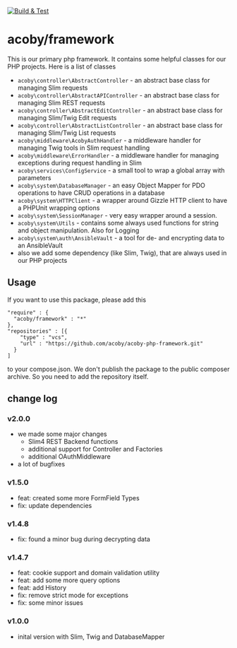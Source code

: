 [![Build & Test](https://github.com/acoby/acoby-php-framework/actions/workflows/php.yml/badge.svg)](https://github.com/acoby/acoby-php-framework/actions/workflows/php.yml)

# acoby/framework

This is our primary php framework. It contains some helpful classes for our PHP projects. Here is a list of classes

- `acoby\controller\AbstractController` - an abstract base class for managing Slim requests
- `acoby\controller\AbstractAPIController` - an abstract base class for managing Slim REST requests
- `acoby\controller\AbstractEditController` - an abstract base class for managing Slim/Twig Edit requests
- `acoby\controller\AbstractListController` - an abstract base class for managing Slim/Twig List requests
- `acoby\middleware\AcobyAuthHandler` - a middleware handler for managing Twig tools in Slim request handling
- `acoby\middleware\ErrorHandler` - a middleware handler for managing exceptions during request handling in Slim
- `acoby\services\ConfigService` - a small tool to wrap a global array with parameters
- `acoby\system\DatabaseManager` - an easy Object Mapper for PDO operations to have CRUD operations in a database
- `acoby\system\HTTPClient` - a wrapper around Gizzle HTTP client to have a PHPUnit wrapping options
- `acoby\system\SessionManager` - very easy wrapper around a session.
- `acoby\system\Utils` - contains some always used functions for string and object manipulation. Also for Logging
- `acoby\system\auth\AnsibleVault` - a tool for de- and encrypting data to an AnsibleVault
- also we add some dependency (like Slim, Twig), that are always used in our PHP projects

## Usage

If you want to use this package, please add this

    "require" : {
      "acoby/framework" : "*"
    },
    "repositories" : [{
        "type" : "vcs",
        "url" : "https://github.com/acoby/acoby-php-framework.git"
      }
    ]

to your compose.json. We don't publish the package to the public composer archive. So you need to add the repository itself.

## change log

### v2.0.0

- we made some major changes
  - Slim4 REST Backend functions
  - additional support for Controller and Factories
  - additional OAuthMiddleware
- a lot of bugfixes

### v1.5.0

- feat: created some more FormField Types
- fix: update dependencies

### v1.4.8

- fix: found a minor bug during decrypting data

### v1.4.7

- feat: cookie support and domain validation utility
- feat: add some more query options
- feat: add History
- fix: remove strict mode for exceptions
- fix: some minor issues


### v1.0.0

- inital version with Slim, Twig and DatabaseMapper
